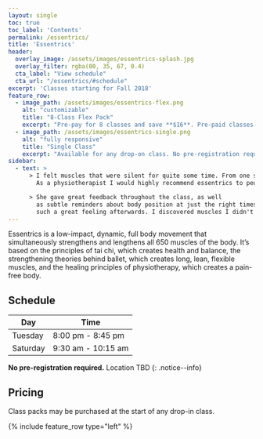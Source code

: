 ```yaml
---
layout: single
toc: true
toc_label: 'Contents'
permalink: /essentrics/
title: 'Essentrics'
header:
  overlay_image: /assets/images/essentrics-splash.jpg
  overlay_filter: rgba(00, 35, 67, 0.4)
  cta_label: "View schedule"
  cta_url: "/essentrics/#schedule"
excerpt: 'Classes starting for Fall 2018'
feature_row:
  - image_path: /assets/images/essentrics-flex.png
    alt: "customizable"
    title: "8-Class Flex Pack"
    excerpt: "Pre-pay for 8 classes and save **$16**. Pre-paid classes can be applied to any drop-in class at any time."
  - image_path: /assets/images/essentrics-single.png
    alt: "fully responsive"
    title: "Single Class"
    excerpt: "Available for any drop-on class. No pre-registration required."
sidebar:
  - text: > 
      > I felt muscles that were silent for quite some time. From one session I feel more energized!
        As a physiotherapist I would highly recommend essentrics to people. **-- Parise**

      > She gave great feedback throughout the class, as well
        as subtle reminders about body position at just the right times throughout. It was
        such a great feeling afterwards. I discovered muscles I didn't even realize I had! **-- David**
---
```


Essentrics is a low-impact, dynamic, full body movement that simultaneously strengthens and lengthens all 650 muscles of the body. It’s based on the principles of tai chi, which creates health and balance, the strengthening theories behind ballet, which creates long, lean, flexible muscles, and the healing principles of physiotherapy, which creates a pain-free body.
## Schedule

| Day |Time |
| --- |---- |
| Tuesday | 8:00 pm - 8:45 pm |  
| Saturday | 9:30 am - 10:15 am |

**No pre-registration required.** Location TBD
{: .notice--info}

## Pricing

Class packs may be purchased at the start of any drop-in class.

{% include feature_row type="left" %}

